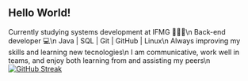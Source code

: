 ## Hello World!
Currently studying systems development at IFMG 👨🏽‍🎓\n
Back-end developer 💻\n
Java | SQL | Git | GitHub | Linux\n
Always improving my skills and learning new tecnologies\n
I am communicative, work well in teams, and enjoy both learning from and assisting my peers\n
[![GitHub Streak](https://streak-stats.demolab.com/?user=NathanTostes&theme=dark)](https://git.io/streak-stats)

